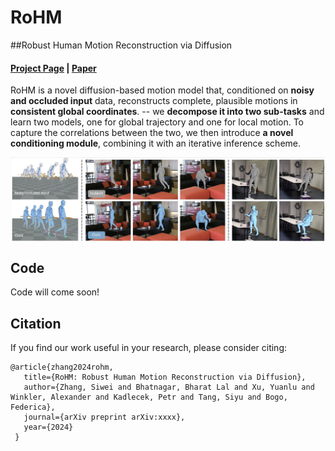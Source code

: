 # RoHM
##Robust Human Motion Reconstruction via Diffusion
#### [Project Page](https://sanweiliti.github.io/ROHM/ROHM.html) | [Paper](https://arxiv.org/abs/xxx) 


RoHM is a novel diffusion-based motion model that, conditioned on **noisy and occluded input** data, reconstructs complete, plausible motions in **consistent global coordinates**.
-- we **decompose it into two sub-tasks** and learn two models, one for global trajectory and one for local motion. 
To capture the correlations between the two, we then introduce **a novel conditioning module**, combining it with an iterative inference scheme.


<img src="images/teaser.jpg" width = 900 align=middle>

## Code
Code will come soon!

## Citation

If you find our work useful in your research, please consider citing:

```
@article{zhang2024rohm,
   title={RoHM: Robust Human Motion Reconstruction via Diffusion},
   author={Zhang, Siwei and Bhatnagar, Bharat Lal and Xu, Yuanlu and Winkler, Alexander and Kadlecek, Petr and Tang, Siyu and Bogo, Federica},
   journal={arXiv preprint arXiv:xxxx},
   year={2024}
 }
```


